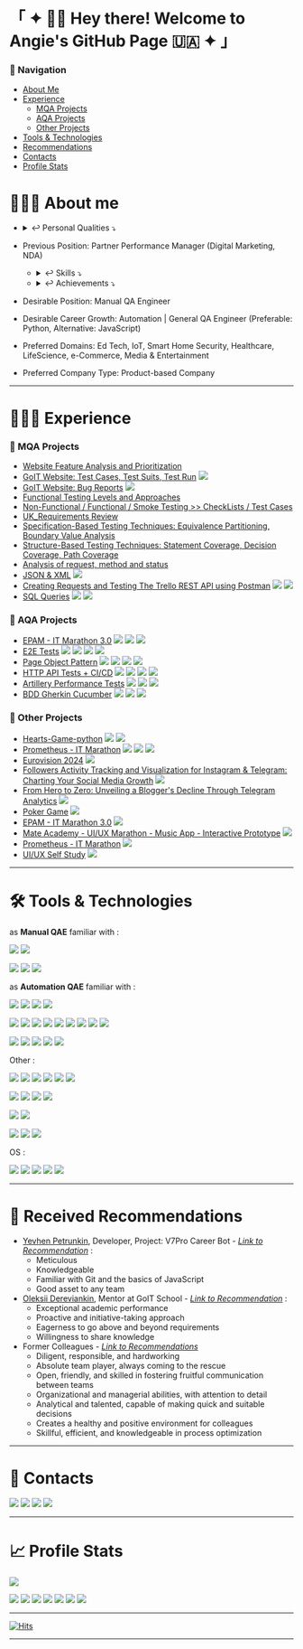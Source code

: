 # 「 ✦ 👋🏽 Hey there! Welcome to Angie's GitHub Page 🇺🇦 ✦ 」

### 🧭 Navigation

- [About Me](https://github.com/anhelina-lunova#%EF%B8%8F-about-me)
- [Experience](https://github.com/anhelina-lunova#-experience)
  - [MQA Projects](https://github.com/anhelina-lunova#-mqa-projects)
  - [AQA Projects](https://github.com/anhelina-lunova#-aqa-projects)
  - [Other Projects](https://github.com/anhelina-lunova#-other-projects)
- [Tools & Technologies](https://github.com/anhelina-lunova#%EF%B8%8F-tools--technologies)
- [Recommendations](https://github.com/anhelina-lunova#-received-recommendations)
- [Contacts](https://github.com/anhelina-lunova#-contacts)
- [Profile Stats](https://github.com/anhelina-lunova#-profile-stats)

# 🕵🏻‍♀️ About me

- <details>
  <summary>↩ Personal Qualities ⤵</summary>
  
    - Self-Motivated
    - Conscientious
    - Committed
    - Inquisitive
    - Reliable
  </details>

- Previous Position: Partner Performance Manager (Digital Marketing, NDA)
  - <details>
    <summary>↩ Skills️ ⤵</summary>
    
    - A passionate workaholic with leadership qualities who welcomes challenges
    - I have a trained eye for catching problems and like to solve it
    </details>
    
  - <details>
      <summary>↩ Achievements ⤵</summary>
    
    - Being recognized as an A-Player by CMO
    - The constant exposure to ambition and dedication within my work circle served as a constant source of inspiration, motivating me to push my own boundaries and strive for excellence
    - Successfully built rapport with colleagues who have a unique communication style, ensuring a seamless workflow and preventing potential disruptions
    - Transformed my understanding of spreadsheets from basic user to confident power user, significantly enhancing my personal and professional efficiency
    - Leveraging my strong affinity for optimization and automation, I successfully implemented process improvements that enhanced the department's efficiency and productivity, allowing colleagues to focus on higher-priority tasks
    - By fostering a culture of collaboration and mutual support, I built a strong and dependable team that consistently exceeded expectations and achieved remarkable results
    </details>
  
- Desirable Position: Manual QA Engineer
- Desirable Career Growth: Automation | General QA Engineer (Preferable: Python, Alternative: JavaScript)
- Preferred Domains: Ed Tech, IoT, Smart Home Security, Healthcare, LifeScience, e-Commerce, Media & Entertainment
- Preferred Company Type: Product-based Company

<!--
Driven QA engineer with an unwavering commitment to crafting exceptional software.

**🔍 My focus** :
- *Obsessed with meticulous refinement* : Every detail is meticulously honed to ensure a flawless user experience. 
- Fueled by ambition and a thirst for growth within the QA field, I relentlessly hone my skills to become an invaluable asset.

**🏋🏻‍♀️ Strengths** :
- *Eagle-eyed attention to detail* : No bug escapes my scrutiny, ensuring a seamless user experience.
- *Empathetic user advocate* : I see through the software, anticipating user needs and ensuring a delightful experience.
- *Collaborative problem solver* : I thrive in team environments, effectively sharing knowledge and crafting innovative solutions to optimize processes and elevate results.

**⚔️ Arsenal** :
- *Proven track record* : My past roles have honed my proactive skills, analytical thinking, and team player spirit.
- *Solid QA foundation* : From SDLC, STLC, and Agile methodologies to bug-tracking mastery and error-reporting finesse, I'm equipped for any challenge.
- *Tech-savvy and learning-hungry* : My tech arsenal ranges from basic coding skills to diverse QA tools, and I'm always eager to expand it.

🤝🏻 I'm eager to leverage my dedication to quality and collaborative spirit to build a mutually beneficial partnership where my skills elevate success.
-->

---

# 👩🏻‍💻 Experience

### 💪 MQA Projects

- [Website Feature Analysis and Prioritization](https://docs.google.com/document/d/1KqoLgv5GNvgo2y-YbPH2Tw-J2Wy6NudL3yttZaB21Lg/edit?usp=sharing "Tooltip")
- [GoIT Website: Test Cases, Test Suits, Test Run](https://drive.google.com/drive/folders/1HHN13_1eZ9KtPszwbjtaszo7TXUQH9YO?usp=sharing "Tooltip") [![](https://img.shields.io/badge/TestRail-white?logo=testrail&logoColor=)]()
- [GoIT Website: Bug Reports](https://qangiel.notion.site/8a0e4581408842e48f6ab6b7c49a1c34?v=8dc96aca90964276a4926924b2be66a8&pvs=4 "Tooltip") [![](https://img.shields.io/badge/Notion-white?logo=notion&logoColor=black)]()
- [Functional Testing Levels and Approaches](https://docs.google.com/document/d/15NpRarjsiOrVdD6ZMJy8Q_h4zeMo1CD4x7evhzF_7bI/edit?usp=sharing "Tooltip")
- [Non-Functional / Functional / Smoke Testing >> CheckLists / Test Cases](https://docs.google.com/document/d/1yHGvSt_QwJaOuByUYB55uj010KgVWTlH7322SioyVRY/edit?usp=sharing "Tooltip")
- [UK_Requirements Review](https://docs.google.com/spreadsheets/d/1zZeTro1QHRLfq5QT-_2hA40FXDgiqc2X_3zFiskBcOE/edit?usp=sharing "Tooltip")
- [Specification-Based Testing Techniques: Equivalence Partitioning, Boundary Value Analysis](https://docs.google.com/document/d/1_LZT9S61A0GFv2csMSaiOtw6TV130DavqhBk0cyc4Tk/edit?usp=sharing "Tooltip")
- [Structure-Based Testing Techniques: Statement Coverage, Decision Coverage, Path Coverage](https://docs.google.com/document/d/1HFRO5qEqLqhtYMmIBKpLisKhB-0e_0vnZBa65KDmXUU/edit?usp=sharing "Tooltip")
- [Analysis of request, method and status](https://docs.google.com/document/d/1F0FFKYIOi7LIL4j-MzXrxeRW881rv2H772-GEDlE2SM/edit?usp=sharing "Tooltip")
- [JSON & XML](https://docs.google.com/document/d/1HVHKNit1GZviVC3p8Cqq_C4kS0mDOd0VwRHCowq3u-Q/edit?usp=sharing "Tooltip") [![](https://img.shields.io/badge/JSON-gray?logo=json&logoColor=)]()
- [Creating Requests and Testing The Trello REST API using Postman](https://docs.google.com/document/d/1J5XjEU7O6brqvpFm1iGl6mEOlJryFzClOvFvTEkZN2g/edit?usp=sharing "Tooltip") [![](https://img.shields.io/badge/Postman-white?logo=Postman&logoColor=ef5b25)]() [![](https://img.shields.io/badge/Trello-white?logo=trello&logoColor=264970)]()
- [SQL Queries](https://docs.google.com/document/d/1gTjbkwkTWP4jYk9ei0MDeYQifYZHFDHnlkVvreROxg0/edit?usp=sharing "Tooltip") [![](https://img.shields.io/badge/SQLite-66B9E7?logo=sqlite&logoColor=003B57)]() [![](https://img.shields.io/badge/DBeaver-gray?logo=dbeaver&logoColor=)]()

### 🦾 AQA Projects

- [EPAM - IT Marathon 3.0](https://github.com/anhelina-lunova/EPAM_IT-Marathon-3.0) [![](https://img.shields.io/badge/Python-ffde57?logo=python&logoColor=4584b6)]() [![](https://img.shields.io/badge/pytest-white?logo=pytest&logoColor=)]() [![](https://img.shields.io/badge/Playwright-bb544a?logo=Playwright&logoColor=68ac41)]()
- [E2E Tests](https://github.com/anhelina-lunova/Cypress-E2E-Tests) [![](https://img.shields.io/badge/Cypress-gray?logo=cypress&logoColor=)]() [![](https://img.shields.io/badge/JavaScript-323330?logo=javascript&logoColor=)]() [![](https://img.shields.io/badge/Node.js-303030?logo=nodedotjs&logoColor=3c873a)]() [![](https://img.shields.io/badge/VSCode-white?logo=visual-studio-code&logoColor=016EC5)]()
- [Page Object Pattern](https://github.com/anhelina-lunova/Cypress-Page-Object-Pattern) [![](https://img.shields.io/badge/Cypress-gray?logo=cypress&logoColor=)]() [![](https://img.shields.io/badge/JavaScript-323330?logo=javascript&logoColor=)]() [![](https://img.shields.io/badge/Node.js-303030?logo=nodedotjs&logoColor=3c873a)]() [![](https://img.shields.io/badge/VSCode-white?logo=visual-studio-code&logoColor=016EC5)]()
- [HTTP API Tests + CI/CD](https://github.com/anhelina-lunova/Cypress-HTTP-API-Tests_CI-CD) [![](https://img.shields.io/badge/Cypress-gray?logo=cypress&logoColor=)]() [![](https://img.shields.io/badge/JavaScript-323330?logo=javascript&logoColor=)]() [![](https://img.shields.io/badge/Node.js-303030?logo=nodedotjs&logoColor=3c873a)]() [![](https://img.shields.io/badge/VSCode-white?logo=visual-studio-code&logoColor=016EC5)]()
- [Artillery Performance Tests](https://github.com/anhelina-lunova/Artillery-Performance-Tests) [![](https://img.shields.io/badge/JavaScript-323330?logo=javascript&logoColor=)]() [![](https://img.shields.io/badge/Node.js-303030?logo=nodedotjs&logoColor=3c873a)]() [![](https://img.shields.io/badge/VSCode-white?logo=visual-studio-code&logoColor=016EC5)]()
- [BDD Gherkin Cucumber](https://github.com/anhelina-lunova/BDD-Gherkin-Cucumber) [![](https://img.shields.io/badge/Cucumber-F3FBF4?logo=cucumber&logoColor=00A818)]() [![](https://img.shields.io/badge/JavaScript-323330?logo=javascript&logoColor=)]() [![](https://img.shields.io/badge/Node.js-303030?logo=nodedotjs&logoColor=3c873a)]()

### 🎨 Other Projects

- [Hearts-Game-python](https://github.com/anhelina-lunova/Hearts-Game-python) [![](https://img.shields.io/badge/Python-ffde57?logo=python&logoColor=4584b6)]() [![](https://img.shields.io/badge/PyCharm-c0ccba?&logo=PyCharm&logoColor=4B4A16)]()
- [Prometheus - IT Marathon](https://anhelina-lunova.github.io/Prometheus-Marathon/) [![](https://img.shields.io/badge/HTML5-ebebeb?logo=html5&logoColor=)]() [![](https://img.shields.io/badge/CSS3-ebebeb?logo=css3&logoColor=264de4)]() [![](https://img.shields.io/badge/GitHub_Actions-white?logo=github-actions&logoColor=)]()
- [Eurovision 2024](https://docs.google.com/spreadsheets/d/11gyHUJThya9iKsAuzLkYGc_G_WfWWpfEJMI9VdZ7I8M/) [![](https://img.shields.io/badge/Google_Sheets-B1DFC9?logo=google-sheets&logoColor=23A566)]()
- [Followers Activity Tracking and Visualization for Instagram & Telegram: Charting Your Social Media Growth](https://docs.google.com/spreadsheets/d/1PJ_Lt4JI1DV1i2FFNkLfWX-A0y1YPIkvdkw5I4u1_8c/) [![](https://img.shields.io/badge/Google_Sheets-B1DFC9?logo=google-sheets&logoColor=23A566)]()
- [From Hero to Zero: Unveiling a Blogger's Decline Through Telegram Analytics](https://docs.google.com/spreadsheets/d/1B9S5YdpZwFf1SdfC0B3YG55x7lnxtkEyJDZO2kCEsDA/) [![](https://img.shields.io/badge/Google_Sheets-B1DFC9?logo=google-sheets&logoColor=23A566)]()
- [Poker Game](https://docs.google.com/spreadsheets/d/1-v1CfSJl_dX9F8ruMRk5KdnKXWKCoQOlULotSU6gQwk/) [![](https://img.shields.io/badge/Google_Sheets-B1DFC9?logo=google-sheets&logoColor=23A566)]()
- [EPAM - IT Marathon 3.0](https://www.figma.com/file/nMHNOSowphKHUJaiMXlU2j/Marathon-3.0---EPAM---my-HW?type=design&node-id=35%3A7066&mode=design&t=Ykfkr19IwVUXJJZk-1) [![](https://img.shields.io/badge/Figma-white?logo=figma&logoColor=F24E1E)](https://www.figma.com/@anhelinalunova)
- [Mate Academy - UI/UX Marathon - Music App - Interactive Prototype](https://www.figma.com/proto/3vgeKW00KlWe0sjizGtM8z/%5BMate-academy%5D-UI%2FUX-marathon?page-id=151%3A15109&type=design&node-id=3383-3140&viewport=191%2C-2126%2C0.35&t=xExUO9hyTnYlxfuq-1&scaling=scale-down&starting-point-node-id=3383%3A3140&mode=design) [![](https://img.shields.io/badge/Figma-white?logo=figma&logoColor=F24E1E)](https://www.figma.com/@anhelinalunova)
- [Prometheus - IT Marathon](https://www.figma.com/file/ZukoLuEQ3Hn5CHWRBllos9/Prometheus-UX%2FUI?type=design&node-id=0%3A1&mode=design&t=udbOqqz9FFQle1VZ-1) [![](https://img.shields.io/badge/Figma-white?logo=figma&logoColor=F24E1E)](https://www.figma.com/@anhelinalunova) 
- [UI/UX Self Study](https://www.figma.com/file/h2jypHd6XDWwGhApZBlN0Z/HomeworksUIUX?type=design&node-id=0%3A1&mode=design&t=AasJGB4mpj470aUS-1) [![](https://img.shields.io/badge/Figma-white?logo=figma&logoColor=F24E1E)](https://www.figma.com/@anhelinalunova)

---

# 🛠️ Tools & Technologies

as **Manual QAE** familiar with :

[![](https://img.shields.io/badge/Postman-white?logo=Postman&logoColor=ef5b25)]()
[![](https://img.shields.io/badge/JSON-gray?logo=json&logoColor=)]()

[![](https://img.shields.io/badge/MySQL-00688F?logo=mysql&logoColor=E48E1A)]()
[![](https://img.shields.io/badge/SQLite-66B9E7?logo=sqlite&logoColor=003B57)]()
[![](https://img.shields.io/badge/DBeaver-gray?logo=dbeaver&logoColor=)]()

as **Automation QAE** familiar with :

[![](https://img.shields.io/badge/Python-ffde57?logo=python&logoColor=4584b6)]()
[![](https://img.shields.io/badge/pytest-white?logo=pytest&logoColor=)]()
[![](https://img.shields.io/badge/Playwright-bb544a?logo=Playwright&logoColor=68ac41)]()
[![](https://img.shields.io/badge/PyCharm-c0ccba?&logo=PyCharm&logoColor=4B4A16)]()

[![](https://img.shields.io/badge/Google_Chrome-34a853?logo=Google-chrome&logoColor=white)]()
[![](https://img.shields.io/badge/HTML5-ebebeb?logo=html5&logoColor=)]()
[![](https://img.shields.io/badge/CSS3-ebebeb?logo=css3&logoColor=264de4)]()
[![](https://img.shields.io/badge/JavaScript-323330?logo=javascript&logoColor=)]()
[![](https://img.shields.io/badge/Node.js-303030?logo=nodedotjs&logoColor=3c873a)]()
[![](https://img.shields.io/badge/npm-white?logo=npm&logoColor=cb3837)]()
[![](https://img.shields.io/badge/Cypress-gray?logo=cypress&logoColor=)]()
[![](https://img.shields.io/badge/Cucumber-F3FBF4?logo=cucumber&logoColor=00A818)]()
[![](https://img.shields.io/badge/VSCode-white?logo=visual-studio-code&logoColor=016EC5)]()

[![](https://img.shields.io/badge/Git-white?logo=git&logoColor=f34f29)]()
[![](https://img.shields.io/badge/gitignore.io-white?logo=gitignoredotio&logoColor=204ecf)]()
[![](https://img.shields.io/badge/GitHub_Actions-white?logo=github-actions&logoColor=)]()
[![](https://img.shields.io/badge/GitLab-white?logo=gitlab&logoColor=)]()
[![](https://img.shields.io/badge/GitHub-333?logo=github&logoColor=)]()

Other :

[![](https://img.shields.io/badge/Google_Sheets-B1DFC9?logo=google-sheets&logoColor=23A566)]()
[![](https://img.shields.io/badge/TestRail-white?logo=testrail&logoColor=)]()
[![](https://img.shields.io/badge/Notion-white?logo=notion&logoColor=black)]()
[![](https://img.shields.io/badge/JIRA-white?logo=Jira&logoColor=264970)]()
[![](https://img.shields.io/badge/YouTrack-white?logo=youtrack&logoColor=264970)]()
[![](https://img.shields.io/badge/Trello-white?logo=trello&logoColor=264970)]()

[![](https://img.shields.io/badge/Figma-white?logo=figma&logoColor=F24E1E)](https://www.figma.com/@anhelinalunova)
[![](https://img.shields.io/badge/Tableau-white?logo=tableau&logoColor=D9233B)]()
[![](https://img.shields.io/badge/SimilarWeb-gray?logo=similarweb&logoColor=&logoColor=F24E1E)]()
[![](https://img.shields.io/badge/ahrefs-gray?logo=ahrefs&logoColor=)]()

[![](https://img.shields.io/badge/Amazon_AWS-252F3E?logo=amazonaws&logoColor=FF9900)]()
[![](https://img.shields.io/badge/Netlify-white?logo=netlify&logoColor=teal)]()

[![](https://img.shields.io/badge/Google_Meet-F3E8E9?logo=google-meet&logoColor=058D7F)]()
[![](https://img.shields.io/badge/Zoom-4A8CFF?logo=zoom&logoColor=)]()
[![](https://img.shields.io/badge/Slack-3CB187?logo=slack&logoColor=DFA22F)]()

OS :

[![](https://img.shields.io/badge/MacOS-white?logo=apple&logoColor=black)]()
[![](https://img.shields.io/badge/iOS-white?logo=ios&logoColor=black)]()
[![](https://img.shields.io/badge/Linux-white?logo=linux&logoColor=black)]()
[![](https://img.shields.io/badge/Windows-white?logo=windows&logoColor=black)]()
[![](https://img.shields.io/badge/Android-white?logo=android&logoColor=black)]()

---

# 📝 Received Recommendations

- [Yevhen Petrunkin](https://www.linkedin.com/in/yevhen-petrunkin), Developer, Project: V7Pro Career Bot - [*Link to Recommendation*](https://www.youtube.com/watch?v=IykuTZ-Y5yg&t=1978s) :
  - Meticulous
  - Knowledgeable
  - Familiar with Git and the basics of JavaScript
  - Good asset to any team
- [Oleksii Dereviankin](https://www.linkedin.com/in/oleksii-dereviankin-001035249), Mentor at GoIT School - [*Link to Recommendation*](https://www.linkedin.com/in/anhelina-lunova/details/recommendations/) :
  - Exceptional academic performance
  - Proactive and initiative-taking approach
  - Eagerness to go above and beyond requirements
  - Willingness to share knowledge
- Former Colleagues - [*Link to Recommendations*](https://www.linkedin.com/in/anhelina-lunova/details/recommendations/)
  - Diligent, responsible, and hardworking
  - Absolute team player, always coming to the rescue
  - Open, friendly, and skilled in fostering fruitful communication between teams
  - Organizational and managerial abilities, with attention to detail
  - Analytical and talented, capable of making quick and suitable decisions
  - Creates a healthy and positive environment for colleagues
  - Skillful, efficient, and knowledgeable in process optimization

---

# 📧 Contacts

[![](https://img.shields.io/badge/Gmail-08851b?logo=gmail&logoColor=)]()
[![](https://img.shields.io/badge/LinkedIn-00a0dc?&logo=linkedin&logoColor=)](https://www.linkedin.com/in/anhelina-lunova/)
[![](https://img.shields.io/badge/Telegram-white?logo=telegram&logoColor=)](https://t.me/QAngieL)
[![](https://img.shields.io/badge/Instagram-c13584?logo=instagram&logoColor=FFDC80)](https://www.instagram.com/)

---

# 📈 Profile Stats

![](https://github-profile-trophy.vercel.app/?username=anhelina-lunova&theme=onedark&no-bg=true)

![](http://github-profile-summary-cards.vercel.app/api/cards/most-commit-language?username=anhelina-lunova&theme=onedark)
![](http://github-profile-summary-cards.vercel.app/api/cards/repos-per-language?username=anhelina-lunova&theme=onedark)
![](https://github-readme-stats.vercel.app/api/top-langs/?username=anhelina-lunova&layout=donut&hide_border=true&theme=onedark)
![](http://github-profile-summary-cards.vercel.app/api/cards/stats?username=anhelina-lunova&theme=onedark)
![](https://github-readme-streak-stats.herokuapp.com?user=anhelina-lunova&hide_border=true&date_format=j%20M%5B%20Y%5D&card_width=356&theme=onedark)
![](http://github-profile-summary-cards.vercel.app/api/cards/productive-time?username=anhelina-lunova&theme=onedark&utcOffset=8)
![](http://github-profile-summary-cards.vercel.app/api/cards/profile-details?username=anhelina-lunova&theme=onedark)

---

[![Hits](https://hits.seeyoufarm.com/api/count/incr/badge.svg?url=https%3A%2F%2Fgithub.com%2Fanhelina-lunova%2F&count_bg=%23DC4589&title_bg=%23A180FB&icon=&icon_color=%238E6D6D&title=hits&edge_flat=false)](https://hits.seeyoufarm.com)

---
